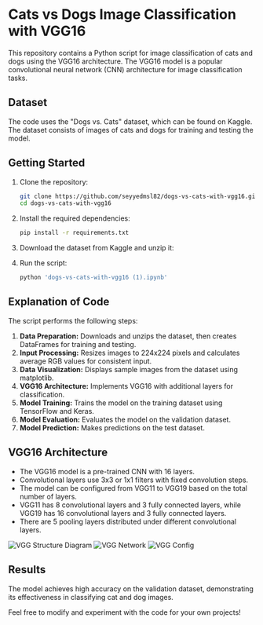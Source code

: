 
# Cats vs Dogs Image Classification with VGG16

This repository contains a Python script for image classification of cats and dogs using the VGG16 architecture. The VGG16 model is a popular convolutional neural network (CNN) architecture for image classification tasks.

## Dataset

The code uses the "Dogs vs. Cats" dataset, which can be found on Kaggle. The dataset consists of images of cats and dogs for training and testing the model.

## Getting Started

1. Clone the repository:

   ```bash
   git clone https://github.com/seyyedmsl82/dogs-vs-cats-with-vgg16.git
   cd dogs-vs-cats-with-vgg16
   ```

2. Install the required dependencies:

   ```bash
   pip install -r requirements.txt
   ```

3. Download the dataset from Kaggle and unzip it:

4. Run the script:

   ```bash
   python 'dogs-vs-cats-with-vgg16 (1).ipynb'
   ```

## Explanation of Code

The script performs the following steps:

1. **Data Preparation:** Downloads and unzips the dataset, then creates DataFrames for training and testing.
2. **Input Processing:** Resizes images to 224x224 pixels and calculates average RGB values for consistent input.
3. **Data Visualization:** Displays sample images from the dataset using matplotlib.
4. **VGG16 Architecture:** Implements VGG16 with additional layers for classification.
5. **Model Training:** Trains the model on the training dataset using TensorFlow and Keras.
6. **Model Evaluation:** Evaluates the model on the validation dataset.
7. **Model Prediction:** Makes predictions on the test dataset.

## VGG16 Architecture

- The VGG16 model is a pre-trained CNN with 16 layers.
- Convolutional layers use 3x3 or 1x1 filters with fixed convolution steps.
- The model can be configured from VGG11 to VGG19 based on the total number of layers.
- VGG11 has 8 convolutional layers and 3 fully connected layers, while VGG19 has 16 convolutional layers and 3 fully connected layers.
- There are 5 pooling layers distributed under different convolutional layers.


![VGG Structure Diagram](https://raw.githubusercontent.com/blurred-machine/Data-Science/master/Deep%20Learning%20SOTA/img/vgg.png)
![VGG Network](https://raw.githubusercontent.com/blurred-machine/Data-Science/master/Deep%20Learning%20SOTA/img/network.png)
![VGG Config](https://raw.githubusercontent.com/blurred-machine/Data-Science/master/Deep%20Learning%20SOTA/img/config3.jpg)


## Results

The model achieves high accuracy on the validation dataset, demonstrating its effectiveness in classifying cat and dog images.

Feel free to modify and experiment with the code for your own projects!
